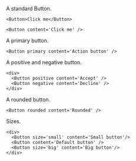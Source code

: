 A standard Button.

```example
<Button>Click me</Button>
```
```example
<Button content='Click me' />
```  

A primary button.

```example
<Button primary content='Action button' />
```

A positive and negative button.

```example
<div>
  <Button positive content='Accept' />
  <Button negative content='Decline' />
</div>
```

A rounded button.

```example
<Button rounded content='Rounded' />
```

Sizes.

```example
<div>
  <Button size='small' content='Small button'/>
  <Button content='Default button' />
  <Button size='big' content='Big button'/>
</div>
```